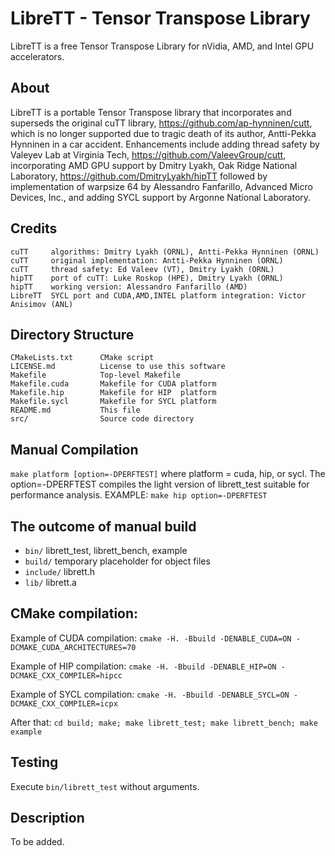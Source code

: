 # LibreTT - Tensor Transpose Library

LibreTT is a free Tensor Transpose Library for nVidia, AMD, and Intel GPU accelerators.

## About

LibreTT is a portable Tensor Transpose library that incorporates and superseds the original 
cuTT library, https://github.com/ap-hynninen/cutt, which is no longer supported due to tragic 
death of its author, Antti-Pekka Hynninen in a car accident. Enhancements include adding thread 
safety by Valeyev Lab at Virginia Tech, https://github.com/ValeevGroup/cutt, incorporating 
AMD GPU support by Dmitry Lyakh, Oak Ridge National Laboratory, https://github.com/DmitryLyakh/hipTT 
followed by implementation of warpsize 64 by Alessandro Fanfarillo, Advanced Micro Devices, Inc., 
and adding SYCL support by Argonne National Laboratory.

## Credits
```
cuTT     algorithms: Dmitry Lyakh (ORNL), Antti-Pekka Hynninen (ORNL)
cuTT     original implementation: Antti-Pekka Hynninen (ORNL)
cuTT     thread safety: Ed Valeev (VT), Dmitry Lyakh (ORNL)
hipTT    port of cuTT: Luke Roskop (HPE), Dmitry Lyakh (ORNL)
hipTT    working version: Alessandro Fanfarillo (AMD)
LibreTT  SYCL port and CUDA,AMD,INTEL platform integration: Victor Anisimov (ANL)
```

## Directory Structure
```
CMakeLists.txt      CMake script
LICENSE.md          License to use this software
Makefile            Top-level Makefile
Makefile.cuda       Makefile for CUDA platform
Makefile.hip        Makefile for HIP  platform
Makefile.sycl       Makefile for SYCL platform
README.md           This file
src/                Source code directory
```

## Manual Compilation

`make platform [option=-DPERFTEST]` where platform = cuda, hip, or sycl. The option=-DPERFTEST compiles the light version of librett_test suitable for performance analysis. EXAMPLE: `make hip option=-DPERFTEST`

## The outcome of manual build

* `bin/`     librett_test, librett_bench, example
* `build/`   temporary placeholder for object files
* `include/` librett.h
* `lib/`     librett.a

## CMake compilation:

Example of CUDA compilation: `cmake -H. -Bbuild -DENABLE_CUDA=ON -DCMAKE_CUDA_ARCHITECTURES=70`

Example of HIP compilation: `cmake -H. -Bbuild -DENABLE_HIP=ON -DCMAKE_CXX_COMPILER=hipcc`

Example of SYCL compilation: `cmake -H. -Bbuild -DENABLE_SYCL=ON -DCMAKE_CXX_COMPILER=icpx`

After that: `cd build; make; make librett_test; make librett_bench; make example`

## Testing

Execute `bin/librett_test` without arguments.

## Description

To be added.
